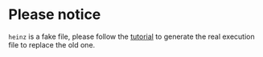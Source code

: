 # Please notice
`heinz` is a fake file, please follow the [tutorial]() to generate the real execution file to replace the old one.
